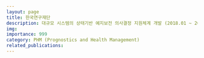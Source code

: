```yaml
---
layout: page
title: 한국연구재단
description: 대규모 시스템의 상태기반 예지보전 의사결정 지원체계 개발 (2018.01 ~ 2021.10)
img: 
importance: 999
category: PHM (Prognostics and Health Management)
related_publications:
---
```



